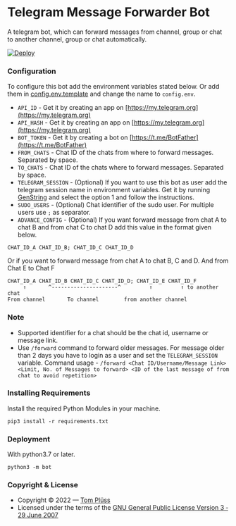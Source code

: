 # Telegram Message Forwarder Bot
A telegram bot, which can forward messages from channel, group or chat to another channel, group or chat automatically.

[![Deploy](https://www.herokucdn.com/deploy/button.svg)](https://heroku.com/deploy)

### Configuration
To configure this bot add the environment variables stated below. Or add them in [config.env.template](./config.env.template) and change the name to `config.env`.
- `API_ID` - Get it by creating an app on [https://my.telegram.org](https://my.telegram.org)
- `API_HASH` - Get it by creating an app on [https://my.telegram.org](https://my.telegram.org)
- `BOT_TOKEN` - Get it by creating a bot on [https://t.me/BotFather](https://t.me/BotFather)
- `FROM_CHATS` - Chat ID of the chats from where to forward messages. Separated by space.
- `TO_CHATS` - Chat ID of the chats where to forward messages. Separated by space.
- `TELEGRAM_SESSION` - (Optional) If you want to use this bot as user add the telegram session name in environment variables. Get it by running [GenString](https://replit.com/@viperadnan/genstring) and select the option 1 and follow the instructions.
- `SUDO_USERS` - (Optional) Chat identifier of the sudo user. For multiple users use `;` as separator.
- `ADVANCE_CONFIG` - (Optional) If you want forward message from chat A to chat B and from chat C to chat D add this value in the format given below.
```
CHAT_ID_A CHAT_ID_B; CHAT_ID_C CHAT_ID_D
```
Or if you want to forward message from chat A to chat B, C and D. And from Chat E to Chat F
```
CHAT_ID_A CHAT_ID_B CHAT_ID_C CHAT_ID_D; CHAT_ID_E CHAT_ID_F
     ↑       ^---------------------^         ↑         ↑ to another chat
From channel       To channel        from another channel
```

### Note
- Supported identifier for a chat should be the chat id, username or message link.
- Use `/forward` command to forward older messages. For message older than 2 days you have to login as a user and set the `TELEGRAM_SESSION` variable. Command usage - `/forward <Chat ID/Username/Message Link> <Limit, No. of Messages to forward> <ID of the last message of from chat to avoid repetition>`

### Installing Requirements
Install the required Python Modules in your machine.
```
pip3 install -r requirements.txt
```
### Deployment
With python3.7 or later.
```
python3 -m bot
```

### Copyright & License
- Copyright &copy; 2022 &mdash; [Tom Plüss](https://github.com/tompluess)
- Licensed under the terms of the [GNU General Public License Version 3 &dash; 29 June 2007](./LICENSE)